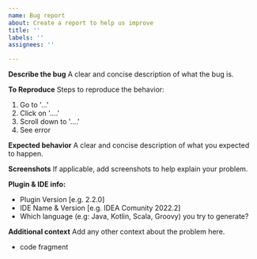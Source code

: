 ```yaml
---
name: Bug report
about: Create a report to help us improve
title: ''
labels: ''
assignees: ''

---
```


**Describe the bug**
A clear and concise description of what the bug is.

**To Reproduce**
Steps to reproduce the behavior:
1. Go to '...'
2. Click on '....'
3. Scroll down to '....'
4. See error

**Expected behavior**
A clear and concise description of what you expected to happen.

**Screenshots**
If applicable, add screenshots to help explain your problem.

**Plugin & IDE info:**
 - Plugin Version [e.g. 2.2.0]
 - IDE Name & Version [e.g. IDEA Comunity 2022.2]
 - Which language (e.g: Java, Kotlin, Scala, Groovy) you try to generate?

**Additional context**
Add any other context about the problem here.
- code fragment
```java

```
